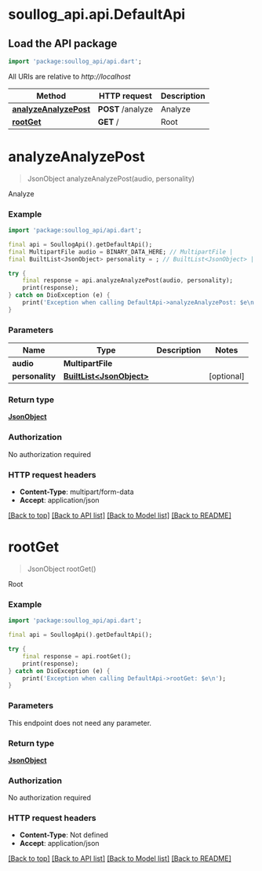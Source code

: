 # soullog_api.api.DefaultApi

## Load the API package
```dart
import 'package:soullog_api/api.dart';
```

All URIs are relative to *http://localhost*

Method | HTTP request | Description
------------- | ------------- | -------------
[**analyzeAnalyzePost**](DefaultApi.md#analyzeanalyzepost) | **POST** /analyze | Analyze
[**rootGet**](DefaultApi.md#rootget) | **GET** / | Root


# **analyzeAnalyzePost**
> JsonObject analyzeAnalyzePost(audio, personality)

Analyze

### Example
```dart
import 'package:soullog_api/api.dart';

final api = SoullogApi().getDefaultApi();
final MultipartFile audio = BINARY_DATA_HERE; // MultipartFile | 
final BuiltList<JsonObject> personality = ; // BuiltList<JsonObject> | 

try {
    final response = api.analyzeAnalyzePost(audio, personality);
    print(response);
} catch on DioException (e) {
    print('Exception when calling DefaultApi->analyzeAnalyzePost: $e\n');
}
```

### Parameters

Name | Type | Description  | Notes
------------- | ------------- | ------------- | -------------
 **audio** | **MultipartFile**|  | 
 **personality** | [**BuiltList&lt;JsonObject&gt;**](JsonObject.md)|  | [optional] 

### Return type

[**JsonObject**](JsonObject.md)

### Authorization

No authorization required

### HTTP request headers

 - **Content-Type**: multipart/form-data
 - **Accept**: application/json

[[Back to top]](#) [[Back to API list]](../README.md#documentation-for-api-endpoints) [[Back to Model list]](../README.md#documentation-for-models) [[Back to README]](../README.md)

# **rootGet**
> JsonObject rootGet()

Root

### Example
```dart
import 'package:soullog_api/api.dart';

final api = SoullogApi().getDefaultApi();

try {
    final response = api.rootGet();
    print(response);
} catch on DioException (e) {
    print('Exception when calling DefaultApi->rootGet: $e\n');
}
```

### Parameters
This endpoint does not need any parameter.

### Return type

[**JsonObject**](JsonObject.md)

### Authorization

No authorization required

### HTTP request headers

 - **Content-Type**: Not defined
 - **Accept**: application/json

[[Back to top]](#) [[Back to API list]](../README.md#documentation-for-api-endpoints) [[Back to Model list]](../README.md#documentation-for-models) [[Back to README]](../README.md)


